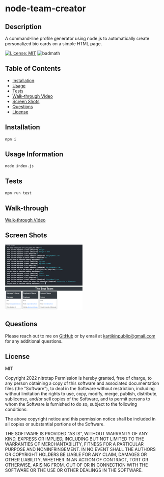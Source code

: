 # node-team-creator

## Description

A command-line profile generator using node.js to automatically create personalized bio cards on a simple HTML page.

[![License: MIT](https://img.shields.io/badge/License-MIT-yellow.svg)](https://opensource.org/licenses/MIT)
![badmath](https://img.shields.io/github/languages/top/nitrotap/node-team-creator)

## Table of Contents

- [Installation](#Installation)
- [Usage](#Usage)
- [Tests](#Tests)
- [Walk-through Video](#Walk-through)
- [Screen Shots](#screen-shots)
- [Questions](#Questions)
- [License](#License)

## Installation

```
npm i
```

## Usage Information

```
node index.js
```

## Tests

```
npm run test
```

## Walk-through

[Walk-through Video]()

## Screen Shots

<img src="./assets/images/cli-screen-shot.png" width="50%" height="50%">

<img src="./assets/images/page-screen-shot.png" width="50%" height="50%">

## Questions

Please reach out to me on [GitHub](https://github.com/nitrotap) or by email at kartikinpublic@gmail.com for any additional questions.

## License

MIT

Copyright 2022 nitrotap
Permission is hereby granted, free of charge, to any person obtaining a copy of this software and associated documentation files (the "Software"), to deal in the Software without restriction, including without limitation the rights to use, copy, modify, merge, publish, distribute, sublicense, and/or sell copies of the Software, and to permit persons to whom the Software is furnished to do so, subject to the following conditions:

The above copyright notice and this permission notice shall be included in all copies or substantial portions of the Software.

THE SOFTWARE IS PROVIDED "AS IS", WITHOUT WARRANTY OF ANY KIND, EXPRESS OR IMPLIED, INCLUDING BUT NOT LIMITED TO THE WARRANTIES OF MERCHANTABILITY, FITNESS FOR A PARTICULAR PURPOSE AND NONINFRINGEMENT. IN NO EVENT SHALL THE AUTHORS OR COPYRIGHT HOLDERS BE LIABLE FOR ANY CLAIM, DAMAGES OR OTHER LIABILITY, WHETHER IN AN ACTION OF CONTRACT, TORT OR OTHERWISE, ARISING FROM, OUT OF OR IN CONNECTION WITH THE SOFTWARE OR THE USE OR OTHER DEALINGS IN THE SOFTWARE.
